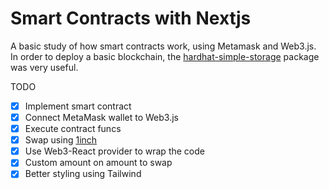 # Smart Contracts with Nextjs
A basic study of how smart contracts work, using Metamask and Web3.js. In order to deploy a basic blockchain, the [hardhat-simple-storage](https://github.com/PatrickAlphaC/hardhat-simple-storage) package was very useful.
  
TODO
- [x] Implement smart contract
- [x] Connect MetaMask wallet to Web3.js
- [x] Execute contract funcs
- [x] Swap using [1inch](https://1inch.io/api/) 
- [x] Use Web3-React provider to wrap the code
- [x] Custom amount on amount to swap
- [x] Better styling using Tailwind